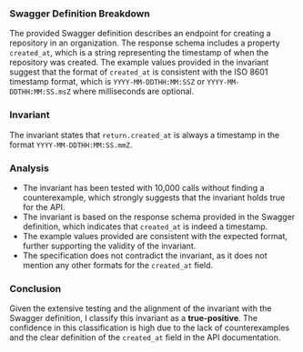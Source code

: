 ### Swagger Definition Breakdown
The provided Swagger definition describes an endpoint for creating a repository in an organization. The response schema includes a property `created_at`, which is a string representing the timestamp of when the repository was created. The example values provided in the invariant suggest that the format of `created_at` is consistent with the ISO 8601 timestamp format, which is `YYYY-MM-DDTHH:MM:SSZ` or `YYYY-MM-DDTHH:MM:SS.msZ` where milliseconds are optional.

### Invariant
The invariant states that `return.created_at` is always a timestamp in the format `YYYY-MM-DDTHH:MM:SS.mmZ`. 

### Analysis
- The invariant has been tested with 10,000 calls without finding a counterexample, which strongly suggests that the invariant holds true for the API.
- The invariant is based on the response schema provided in the Swagger definition, which indicates that `created_at` is indeed a timestamp.
- The example values provided are consistent with the expected format, further supporting the validity of the invariant.
- The specification does not contradict the invariant, as it does not mention any other formats for the `created_at` field.

### Conclusion
Given the extensive testing and the alignment of the invariant with the Swagger definition, I classify this invariant as a **true-positive**. The confidence in this classification is high due to the lack of counterexamples and the clear definition of the `created_at` field in the API documentation.
